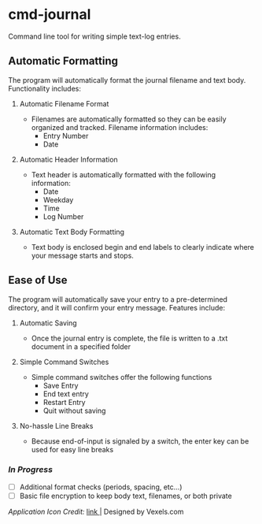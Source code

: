 # cmd-journal
Command line tool for writing simple text-log entries.

## Automatic Formatting
The program will automatically format the journal filename and text body.  Functionality includes:

1. Automatic Filename Format
   - Filenames are automatically formatted so they can be easily organized and tracked.  Filename information includes:
        - Entry Number
        - Date 
        
2. Automatic Header Information
   - Text header is automatically formatted with the following information:
        - Date
        - Weekday
        - Time
        - Log Number
        
3. Automatic Text Body Formatting
   - Text body is enclosed begin and end labels to clearly indicate where your message starts and stops.

## Ease of Use
The program will automatically save your entry to a pre-determined directory, and it will confirm your entry message.  Features include:

1. Automatic Saving
    -  Once the journal entry is complete, the file is written to a .txt document in a specified folder
    
2. Simple Command Switches
   - Simple command switches offer the following functions
      - Save Entry
      - End text entry
      - Restart Entry
      - Quit without saving
      
3. No-hassle Line Breaks
    - Because end-of-input is signaled by a switch, the enter key can be used for easy line breaks

### *In Progress*
- [ ] Additional format checks (periods, spacing, etc...)
- [ ] Basic file encryption to keep body text, filenames, or both private

<em>Application Icon Credit:</em> <a target="_blank" href="https://www.vexels.com/vectors/preview/128313/note-book-flat-icon"> link </a> |   Designed by Vexels.com
